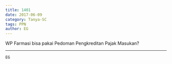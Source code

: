```yaml
---
title: 1401
date: 2017-06-09
category: Tanya-SC
tags: PPN
author: EG
---
```


WP Farmasi bisa pakai Pedoman Pengkreditan Pajak Masukan?

---



`EG`
